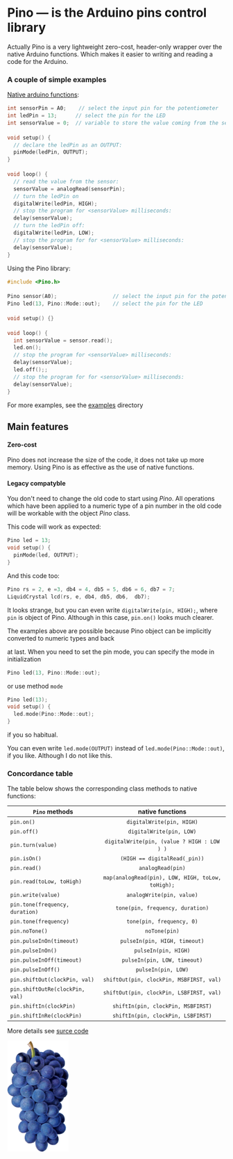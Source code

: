 # Pino — is the Arduino pins control library

Actually Pino is a very lightweight zero-cost, header-only wrapper over the native Arduino functions. Which makes it easier to writing and reading a code for the Arduino.

### A couple of simple examples

[Native arduino functions](https://www.arduino.cc/en/Tutorial/AnalogInput):
```c
int sensorPin = A0;    // select the input pin for the potentiometer
int ledPin = 13;      // select the pin for the LED
int sensorValue = 0;  // variable to store the value coming from the sensor

void setup() {
  // declare the ledPin as an OUTPUT:
  pinMode(ledPin, OUTPUT);
}

void loop() {
  // read the value from the sensor:
  sensorValue = analogRead(sensorPin);
  // turn the ledPin on
  digitalWrite(ledPin, HIGH);
  // stop the program for <sensorValue> milliseconds:
  delay(sensorValue);
  // turn the ledPin off:
  digitalWrite(ledPin, LOW);
  // stop the program for for <sensorValue> milliseconds:
  delay(sensorValue);
}
```
Using the Pino library:
```c
#include <Pino.h>

Pino sensor(A0);                  // select the input pin for the potentiometer
Pino led(13, Pino::Mode::out);    // select the pin for the LED

void setup() {}

void loop() {
  int sensorValue = sensor.read();
  led.on();
  // stop the program for <sensorValue> milliseconds:
  delay(sensorValue);
  led.off();;
  // stop the program for for <sensorValue> milliseconds:
  delay(sensorValue);
}
```

For more examples, see the [examples](examples) directory

## Main features
#### Zero-cost
Pino does not increase the size of the code, it does not take up more memory. Using Pino is as effective as the use of native functions.
#### Legacy compatyble
You don't need to change the old code to start using *Pino*. All operations which have been applied to a numeric type of a pin number in the old code will be workable with the object *Pino* class.

This code will work as expected:
```c
Pino led = 13;
void setup() {
  pinMode(led, OUTPUT);
}
```
And this code too:
```c
Pino rs = 2, e =3, db4 = 4, db5 = 5, db6 = 6, db7 = 7;
LiquidCrystal lcd(rs, e, db4, db5, db6,  db7);
```
It looks strange, but you can even write `digitalWrite(pin, HIGH);`, where `pin` is object of Pino. Although in this case, `pin.on()` looks much clearer.

The examples above are possible because Pino object can be implicitly converted to numeric types and back

at last. When you need to set the pin mode, you can specify the mode in initialization
```c
Pino led(13, Pino::Mode::out);
``` 
or use method `mode`
```c
Pino led(13);
void setup() {
  led.mode(Pino::Mode::out);
}
``` 
if you so habitual.

You can even write `led.mode(OUTPUT)` instead of `led.mode(Pino::Mode::out)`, if you like. Although I do not like this.

### Concordance table
The table below shows the corresponding class methods to native functions:

| `Pino` methods    |native functions|
| ------------- |:-------------:|
| `pin.on()`      |`digitalWrite(pin, HIGH)`|
| `pin.off()`      |`digitalWrite(pin, LOW)`|
| `pin.turn(value)`      |`digitalWrite(pin, (value ? HIGH : LOW ) )`|
| `pin.isOn()`      |`(HIGH == digitalRead(_pin))`|
| `pin.read()`      |`analogRead(pin)`|
| `pin.read(toLow, toHigh)`      |`map(analogRead(pin), LOW, HIGH, toLow, toHigh);`|
| `pin.write(value)`      |`analogWrite(pin, value)`|
| `pin.tone(frequency, duration)`      |`tone(pin, frequency, duration)`|
| `pin.tone(frequency)`      |`tone(pin, frequency, 0)`|
| `pin.noTone()`      |`noTone(pin)`|
| `pin.pulseInOn(timeout)`      |`pulseIn(pin, HIGH, timeout)`|
| `pin.pulseInOn()`      |`pulseIn(pin, HIGH)`|
| `pin.pulseInOff(timeout)`      |`pulseIn(pin, LOW, timeout)`|
| `pin.pulseInOff()`      |`pulseIn(pin, LOW)`|
| `pin.shiftOut(clockPin, val)`      |`shiftOut(pin, clockPin, MSBFIRST, val)`|
| `pin.shiftOutRe(clockPin, val)`      |`shiftOut(pin, clockPin, LSBFIRST, val)`|
| `pin.shiftIn(clockPin)`      |`shiftIn(pin, clockPin, MSBFIRST)`|
| `pin.shiftInRe(clockPin)`      |`shiftIn(pin, clockPin, LSBFIRST)`|

More details see [surce code](Pino.h)


![Pino](/Pino.png?raw=true)
